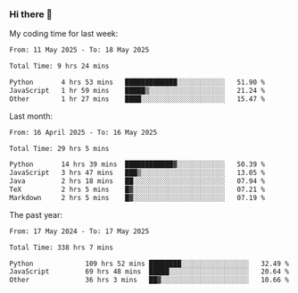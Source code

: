 ### Hi there 👋

My coding time for last week:

<!--START_SECTION:week-->

```txt
From: 11 May 2025 - To: 18 May 2025

Total Time: 9 hrs 24 mins

Python       4 hrs 53 mins   █████████████░░░░░░░░░░░░   51.90 %
JavaScript   1 hr 59 mins    █████▒░░░░░░░░░░░░░░░░░░░   21.24 %
Other        1 hr 27 mins    ████░░░░░░░░░░░░░░░░░░░░░   15.47 %
```

<!--END_SECTION:week-->

Last month:

<!--START_SECTION:month-->

```txt
From: 16 April 2025 - To: 16 May 2025

Total Time: 29 hrs 5 mins

Python       14 hrs 39 mins  ████████████▓░░░░░░░░░░░░   50.39 %
JavaScript   3 hrs 47 mins   ███▒░░░░░░░░░░░░░░░░░░░░░   13.05 %
Java         2 hrs 18 mins   ██░░░░░░░░░░░░░░░░░░░░░░░   07.94 %
TeX          2 hrs 5 mins    █▓░░░░░░░░░░░░░░░░░░░░░░░   07.21 %
Markdown     2 hrs 5 mins    █▓░░░░░░░░░░░░░░░░░░░░░░░   07.19 %
```

<!--END_SECTION:month-->

The past year:

<!--START_SECTION:year-->

```txt
From: 17 May 2024 - To: 17 May 2025

Total Time: 338 hrs 7 mins

Python             109 hrs 52 mins ████████░░░░░░░░░░░░░░░░░   32.49 %
JavaScript         69 hrs 48 mins  █████░░░░░░░░░░░░░░░░░░░░   20.64 %
Other              36 hrs 3 mins   ██▓░░░░░░░░░░░░░░░░░░░░░░   10.66 %
```

<!--END_SECTION:year-->
